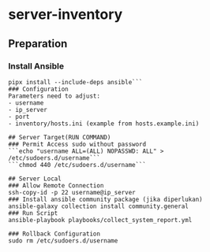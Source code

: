 # server-inventory

## Preparation
### Install Ansible
```apt install pipx
pipx install --include-deps ansible```
### Configuration
Parameters need to adjust:
- username
- ip_server
- port
- inventory/hosts.ini (example from hosts.example.ini)

## Server Target(RUN COMMAND)
### Permit Access sudo without password
```echo "username ALL=(ALL) NOPASSWD: ALL" > /etc/sudoers.d/username```
```chmod 440 /etc/sudoers.d/username```

## Server Local
### Allow Remote Connection
ssh-copy-id -p 22 username@ip_server
### Install ansible community package (jika diperlukan)
ansible-galaxy collection install community.general
### Run Script
ansible-playbook playbooks/collect_system_report.yml

### Rollback Configuration
sudo rm /etc/sudoers.d/username